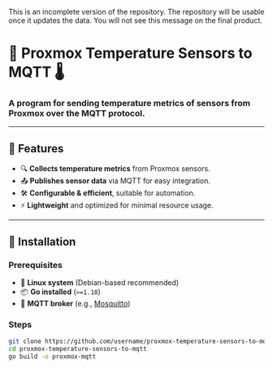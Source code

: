 This is an incomplete version of the repository. The repository will be usable once it updates the data. You will not see this message on the final product.

# 📡 Proxmox Temperature Sensors to MQTT 🌡️

### A program for sending temperature metrics of sensors from Proxmox over the MQTT protocol.

---

## 🚀 Features

- 🔍 **Collects temperature metrics** from Proxmox sensors.
- 📤 **Publishes sensor data** via MQTT for easy integration.
- 🛠️ **Configurable & efficient**, suitable for automation.
- ⚡ **Lightweight** and optimized for minimal resource usage.

---

## 🔧 Installation

### Prerequisites
- 🐧 **Linux system** (Debian-based recommended)
- 📦 **Go installed** (`>=1.18`)
- 🐝 **MQTT broker** (e.g., [Mosquitto](https://mosquitto.org/))

### Steps
```sh
git clone https://github.com/username/proxmox-temperature-sensors-to-mqtt.git
cd proxmox-temperature-sensors-to-mqtt
go build -o proxmox-mqtt
